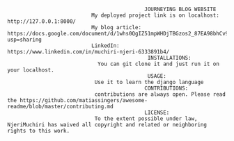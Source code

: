                                                 JOURNEYING BLOG WEBSITE
                               My deployed project link is on localhost: http://127.0.0.1:8000/
                               My blog article: https://docs.google.com/document/d/1whs0QgIZ51mpWHDjTBGzos2_87EA98bhCv9FF6oFlG8/edit?usp=sharing
                               LinkedIn: https://www.linkedin.com/in/muchiri-njeri-6333891b4/
                                                 INSTALLATIONS:
                                 You can git clone it and just run it on your localhost.
                                                 USAGE:
                                Use it to learn the django language
                                                CONTRIBUTIONS:
                                contributions are always open. Please read the https://github.com/matiassingers/awesome-readme/blob/master/contributing.md
                                                LICENSE:
                                To the extent possible under law, NjeriMuchiri has waived all copyright and related or neighboring rights to this work.
                                                
